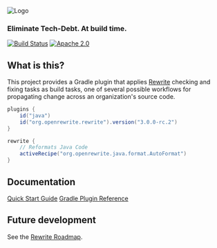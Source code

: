 ![Logo](https://github.com/openrewrite/rewrite/raw/master/doc/logo-oss.png)
### Eliminate Tech-Debt. At build time.

[![Build Status](https://circleci.com/gh/openrewrite/rewrite-gradle-plugin.svg?style=shield)](https://circleci.com/gh/openrewrite/rewrite-gradle-plugin)
[![Apache 2.0](https://img.shields.io/github/license/openrewrite/rewrite-gradle-plugin.svg)](https://www.apache.org/licenses/LICENSE-2.0)

## What is this?

This project provides a Gradle plugin that applies [Rewrite](https://github.com/openrewrite/rewrite) checking and fixing tasks as build tasks, one of several possible workflows for propagating change across an organization's source code.

```groovy
plugins {
    id("java")
    id("org.openrewrite.rewrite").version("3.0.0-rc.2")
}

rewrite {
    // Reformats Java Code 
    activeRecipe("org.openrewrite.java.format.AutoFormat")
}
```

## Documentation

[Quick Start Guide](https://docs.openrewrite.org/getting-started/getting-started) 
[Gradle Plugin Reference](https://docs.openrewrite.org/reference/gradle-plugin-configuration)

## Future development

See the [Rewrite Roadmap](https://github.com/orgs/openrewrite/projects/2). 
